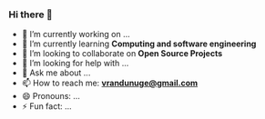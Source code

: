 ### Hi there 👋

- 🔭 I’m currently working on ...
- 🌱 I’m currently learning **Computing and software engineering**
- 👯 I’m looking to collaborate on **Open Source Projects**
- 🤔 I’m looking for help with ...
- 💬 Ask me about ...
- 📫 How to reach me: **vrandunuge@gmail.com**
- 😄 Pronouns: ...
- ⚡ Fun fact: ...


